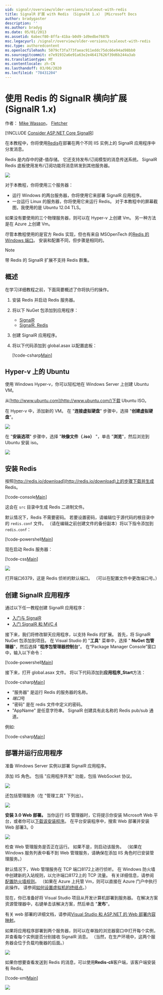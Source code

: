 ```yaml
---
uid: signalr/overview/older-versions/scaleout-with-redis
title: SignalR 扩展 with Redis （SignalR 1.x） |Microsoft Docs
author: bradygaster
description: ''
ms.author: bradyg
ms.date: 05/01/2013
ms.assetid: 6abecf80-8ffa-41ba-b0d9-1d9edbe7687b
msc.legacyurl: /signalr/overview/older-versions/scaleout-with-redis
msc.type: authoredcontent
ms.openlocfilehash: 5079cf3fa773faeac911eddc75dc66e94ad98bb0
ms.sourcegitcommit: e7e91932a6e91a63e2e46417626f39d6b244a3ab
ms.translationtype: MT
ms.contentlocale: zh-CN
ms.lasthandoff: 03/06/2020
ms.locfileid: "78431204"
---
```

# <a name="signalr-scaleout-with-redis-signalr-1x"></a>使用 Redis 的 SignalR 横向扩展 (SignalR 1.x)

作者： [Mike Wasson](https://github.com/MikeWasson)， [Fletcher](https://github.com/pfletcher)

[!INCLUDE [Consider ASP.NET Core SignalR](~/includes/signalr/signalr-version-disambiguation.md)]

在本教程中，你将使用[Redis](http://redis.io/)在部署在两个不同 IIS 实例上的 SignalR 应用程序中分发消息。

Redis 是内存中的键-值存储。 它还支持发布/订阅模型的消息传送系统。 SignalR Redis 底板使用发布/订阅功能将消息转发到其他服务器。

![](scaleout-with-redis/_static/image1.png)

对于本教程，你将使用三个服务器：

- 运行 Windows 的两台服务器，你将使用它来部署 SignalR 应用程序。
- 一台运行 Linux 的服务器，你将使用它来运行 Redis。 对于本教程中的屏幕截图，我使用的是 Ubuntu 12.04 TLS。

如果没有要使用的三个物理服务器，则可以在 Hyper-v 上创建 Vm。 另一种方法是在 Azure 上创建 Vm。

尽管本教程使用的是官方 Redis 实现，但也有来自 MSOpenTech 的[Redis 的 Windows 端口](https://github.com/MSOpenTech/redis)。 安装和配置不同，但步骤是相同的。

> [!NOTE] 
> 
> 带 Redis 的 SignalR 扩展不支持 Redis 群集。

## <a name="overview"></a>概述

在学习详细教程之前，下面简要概述了你将执行的操作。

1. 安装 Redis 并启动 Redis 服务器。
2. 将以下 NuGet 包添加到应用程序： 

    - [SignalR](http://nuget.org/packages/Microsoft.AspNet.SignalR)
    - [SignalR. Redis](http://nuget.org/packages/Microsoft.AspNet.SignalR.Redis)
3. 创建 SignalR 应用程序。
4. 将以下代码添加到 global.asax 以配置底板： 

    [!code-csharp[Main](scaleout-with-redis/samples/sample1.cs)]

## <a name="ubuntu-on-hyper-v"></a>Hyper-v 上的 Ubuntu

使用 Windows Hyper-v，你可以轻松地在 Windows Server 上创建 Ubuntu VM。

从[http://www.ubuntu.com](http://www.ubuntu.com/)下载 Ubuntu ISO。

在 Hyper-v 中，添加新的 VM。 在 "**连接虚拟硬盘**" 步骤中，选择 "**创建虚拟硬盘**"。

![](scaleout-with-redis/_static/image2.png)

在 "**安装选项**" 步骤中，选择 "**映像文件（.iso）** "，单击 "**浏览**"，然后浏览到 Ubuntu 安装 iso。

![](scaleout-with-redis/_static/image3.png)

## <a name="install-redis"></a>安装 Redis

按照[http://redis.io/download](http://redis.io/download)上的步骤下载并生成 Redis。

[!code-console[Main](scaleout-with-redis/samples/sample2.cmd)]

这会在 `src` 目录中生成 Redis 二进制文件。

默认情况下，Redis 不需要密码。 若要设置密码，请编辑位于源代码的根目录中的 `redis.conf` 文件。 （请在编辑之前创建文件的备份副本）将以下指令添加到 `redis.conf`：

[!code-powershell[Main](scaleout-with-redis/samples/sample3.ps1)]

现在启动 Redis 服务器：

[!code-css[Main](scaleout-with-redis/samples/sample4.css)]

![](scaleout-with-redis/_static/image4.png)

打开端口6379，这是 Redis 侦听的默认端口。 （可以在配置文件中更改端口号。）

## <a name="create-the-signalr-application"></a>创建 SignalR 应用程序

通过以下任一教程创建 SignalR 应用程序：

- [入门与 SignalR](../getting-started/tutorial-getting-started-with-signalr.md)
- [入门 SignalR 和 MVC 4](tutorial-getting-started-with-signalr-and-mvc-4.md)

接下来，我们将修改聊天应用程序，以支持 Redis 的扩展。 首先，将 SignalR NuGet 包添加到项目。 在 Visual Studio 的 "**工具**" 菜单中，选择 " **NuGet 包管理器**"，然后选择 "**程序包管理器控制台**"。 在“Package Manager Console”窗口中，输入以下命令：

[!code-powershell[Main](scaleout-with-redis/samples/sample5.ps1)]

接下来，打开 global.asax 文件。 将以下代码添加到**应用程序\_Start**方法：

[!code-csharp[Main](scaleout-with-redis/samples/sample6.cs)]

- "服务器" 是运行 Redis 的服务器的名称。
- *端口*号
- "密码" 是在 redis 文件中定义的密码。
- "AppName" 是任意字符串。 SignalR 创建具有此名称的 Redis pub/sub 通道。

例如:

[!code-csharp[Main](scaleout-with-redis/samples/sample7.cs)]

## <a name="deploy-and-run-the-application"></a>部署并运行应用程序

准备 Windows Server 实例以部署 SignalR 应用程序。

添加 IIS 角色。 包括 "应用程序开发" 功能，包括 WebSocket 协议。

![](scaleout-with-redis/_static/image5.png)

还包括管理服务（在 "管理工具" 下列出）。

![](scaleout-with-redis/_static/image6.png)

**安装 3.0 Web 部署。** 当你运行 IIS 管理器时，它将提示你安装 Microsoft Web 平台，或者你可以[下载该安装程序](https://go.microsoft.com/fwlink/?LinkId=255386)。 在平台安装程序中，搜索 Web 部署并安装 Web 部署3。0

![](scaleout-with-redis/_static/image7.png)

检查 Web 管理服务是否正在运行。 如果不是，则启动该服务。 （如果在 Windows 服务列表中看不到 Web 管理服务，请确保在添加 IIS 角色时已安装管理服务。）

默认情况下，Web 管理服务在 TCP 端口8172上进行侦听。 在 Windows 防火墙中创建新的入站规则，以允许端口8172上的 TCP 流量。 有关详细信息，请参阅[配置防火墙规则](https://technet.microsoft.com/library/dd448559(WS.10).aspx)。 （如果在 Azure 上托管 Vm，则可以直接在 Azure 门户中执行此操作。 请参阅[如何设置虚拟机的终结点](https://azure.microsoft.com/documentation/articles/virtual-machines-set-up-endpoints/)。）

现在，你已准备好将 Visual Studio 项目从开发计算机部署到服务器。 在解决方案资源管理器中，右键单击该解决方案，然后单击 "**发布**"。

有关 web 部署的详细文档，请参阅[Visual Studio 和 ASP.NET 的 Web 部署内容映射](../../../whitepapers/aspnet-web-deployment-content-map.md)。

如果将应用程序部署到两个服务器，则可以在单独的浏览器窗口中打开每个实例，并查看每个实例是否分别接收 SignalR 消息。 （当然，在生产环境中，这两个服务器会位于负载均衡器的后面。）

![](scaleout-with-redis/_static/image8.png)

如果你想要查看发送到 Redis 的消息，可以使用**Redis-cli**客户端，该客户端安装有 Redis。

[!code-xml[Main](scaleout-with-redis/samples/sample8.xml)]

![](scaleout-with-redis/_static/image9.png)
